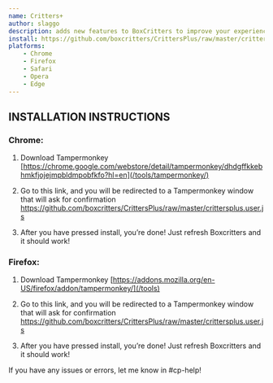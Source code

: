 ```yaml
---
name: Critters+
author:	slaggo
description: adds new features to BoxCritters to improve your experience!
install: https://github.com/boxcritters/CrittersPlus/raw/master/crittersplus.user.js
platforms:
    - Chrome
    - Firefox
    - Safari
    - Opera
    - Edge
---
```

## INSTALLATION INSTRUCTIONS

### Chrome:

1) Download Tampermonkey [https://chrome.google.com/webstore/detail/tampermonkey/dhdgffkkebhmkfjojejmpbldmpobfkfo?hl=en](/tools/tampermonkey/)

2) Go to this link, and you will be redirected to a Tampermonkey window that will ask for confirmation <https://github.com/boxcritters/CrittersPlus/raw/master/crittersplus.user.js>

3) After you have pressed install, you’re done! Just refresh Boxcritters and it should work!


### Firefox:

1) Download Tampermonkey [https://addons.mozilla.org/en-US/firefox/addon/tampermonkey/](/tools)

2) Go to this link, and you will be redirected to a Tampermonkey window that will ask for confirmation <https://github.com/boxcritters/CrittersPlus/raw/master/crittersplus.user.js>

3) After you have pressed install, you’re done! Just refresh Boxcritters and it should work!


If you have any issues or errors, let me know in #cp-help!
